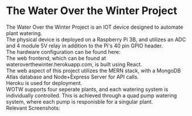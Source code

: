 # The Water Over the Winter Project

The Water Over the Winter Project is an IOT device designed to automate plant watering.\
The physical device is deployed on a Raspberry Pi 3B, and utilizes an ADC and 4 module 5V relay in addition to the Pi's 40 pin GPIO header.\
The hardware configuration can be found here: \
The web frontend, which can be found at wateroverthewinter.herokuapp.com, is built using React. \
The web aspect of this project utilizes the MERN stack, with a MongoDB Atlas database and Node+Express Server for API calls. \
Heroku is used for deployment. \
WOTW supports four seperate plants, and each watering system is individually controlled. This is achieved through a quad pump watering system, where each pump is responisble for a singular plant. \
Relevant Screenshots:
